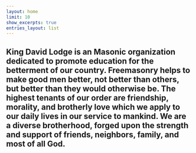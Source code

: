 ```yaml
---
layout: home
limit: 10
show_excerpts: true
entries_layout: list
---
```


<h2> King David Lodge is an Masonic organization dedicated to promote education for the betterment of our country. Freemasonry helps to make good men better, not better than others, but better than they would otherwise be. The highest tenants of our order are friendship, morality, and brotherly love which we apply to our daily lives in our service to mankind. We are a diverse brotherhood, forged upon the strength and support of friends, neighbors, family, and most of all God. </h2>
